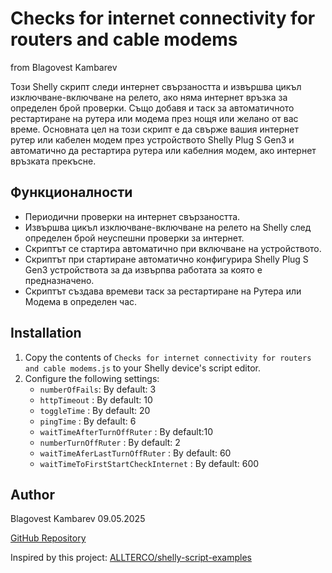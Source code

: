 # Checks for internet connectivity for routers and cable modems

from Blagovest Kambarev

Този Shelly скрипт следи интернет свързаността и извършва цикъл изключване-включване на релето, ако няма интернет връзка за определен брой проверки. Също добавя и таск за автоматичното рестартиране на рутера или модема през нощя или желано от вас време.
Основната цел на този скрипт е да свърже вашия интернет рутер или кабелен модем през устройството Shelly Plug S Gen3 и автоматично да рестартира рутера или кабелния модем, ако интернет връзката прекъсне.

## Функционалности

-	Периодични проверки на интернет свързаността.
-	Извършва цикъл изключване-включване на релето на Shelly след определен брой неуспешни проверки за интернет.
-	Скриптът се стартира автоматично при включване на устройството.
- Скриптът при стартиране автоматично конфигурира Shelly Plug S Gen3 устройствота за да извърпва работата за която е предназначено.
- Скриптът създава времеви таск за рестартиране на Рутера или Модема в определен час.

## Installation

1. Copy the contents of `Checks for internet connectivity for routers and cable modems.js` to your Shelly device's script editor.
2. Configure the following settings:   
   - `numberOfFails`: 
     By default: 3
   - `httpTimeout` : 
     By default: 10
   - `toggleTime` : 
     By default: 20
   - `pingTime` : 
     By default: 6
   - `waitTimeAfterTurnOffRuter` : 
     By default:10
   - `numberTurnOffRuter` : 
     By default: 2
   - `waitTimeAferLastTurnOffRuter` : 
     By default: 60
   - `waitTimeToFirstStartCheckInternet` : 
     By default: 600

## Author

Blagovest Kambarev 09.05.2025

[GitHub Repository](https://github.com/BlagovestKambarev/GitHub-Shelly)

Inspired by this project: [ALLTERCO/shelly-script-examples](https://github.com/ALLTERCO/shelly-script-examples/blob/main/router-watchdog.js)
